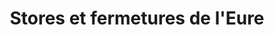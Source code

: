---
title: "Stores et fermetures de l'Eure"
url: /verneuil-sur-avre/stores-et-fermetures-de-leure/
shop: store de fenêtre
---